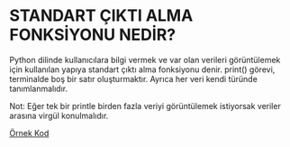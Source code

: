 # STANDART ÇIKTI ALMA FONKSİYONU NEDİR?
Python dilinde kullanıcılara bilgi vermek ve var olan verileri görüntülemek için kullanılan yapıya standart çıktı alma fonksiyonu denir. print() görevi, terminalde boş bir satır oluşturmaktır. Ayrıca her veri kendi türünde tanımlanmalıdır.

Not: Eğer tek  bir printle birden fazla veriyi görüntülemek istiyorsak veriler arasına virgül konulmalıdır.

[Örnek Kod](https://github.com/ebrarrkaya/Mant-k/blob/2fc41e0da805be5897a0edc43160c01fb5146215/standartciktialma.py)

